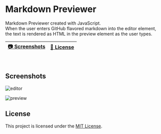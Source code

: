 # Markdown Previewer

Markdown Previewer created with JavaScript. 
<br>
When the user enters GitHub flavored markdown into the editor element, the text is rendered as HTML in the preview element as the user types.
<br>

| [:camera: Screenshots](#screenshots) | [🔖 License](#license) |
|  -------- | ----------- |

<br>

## Screenshots

![editor](https://github.com/ricardobar96/small-javascript-projects/assets/73242474/06c610c3-40cc-48f9-9a38-6e03fc5a8773)

![preview](https://github.com/ricardobar96/small-javascript-projects/assets/73242474/9237c7be-19d7-4901-8249-7e720a44c7e2)

## License

This project is licensed under the [MIT License](LICENSE.txt).
